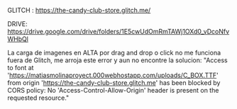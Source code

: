 GLITCH : https://the-candy-club-store.glitch.me/

DRIVE: https://drive.google.com/drive/folders/1E5cwUdOmRmTAWj1OXd0_vDcoNfvWHbQl

La carga de imagenes en ALTA por drag and drop o click no me funciona fuera de Glitch, me arroja este error y aun no encontre la solucion:
"Access to font at 'https://matiasmolinaproyect.000webhostapp.com/uploads/C_BOX.TTF' from origin 'https://the-candy-club-store.glitch.me' has been blocked by CORS policy:
No 'Access-Control-Allow-Origin' header is present on the requested resource."
